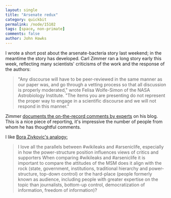 ```yaml
---
layout: single 
title: "Arsenate redux" 
category: quickbit
permalink: /node/15102
tags: [space, non-primate] 
comments: false 
author: John Hawks 
---
```


I wrote a short post about the arsenate-bacteria story last weekend; in the meantime the story has developed. Carl Zimmer ran a long story early this week, reflecting many scientists' criticisms of the work and the response of the authors:

<blockquote>"Any discourse will have to be peer-reviewed in the same manner as our paper was, and go through a vetting process so that all discussion is properly moderated," wrote Felisa Wolfe-Simon of the NASA Astrobiology Institute. "The items you are presenting do not represent the proper way to engage in a scientific discourse and we will not respond in this manner."</blockquote>

Zimmer <a href="http://blogs.discovermagazine.com/loom/2010/12/08/of-arsenic-and-aliens-what-the-critics-said/">documents the on-the-record comments by experts</a> on his blog. This is a nice piece of reporting, it's impressive the number of people from whom he has thoughtful comments. 

I like <a href="http://blog.coturnix.org/2010/12/09/quick-links-106/">Bora Zivkovic's analogy: </a>

<blockquote>I love all the parallels between #wikileaks and #arseniclife, especially in how the power-structure position influences views of critics and supporters When comparing #wikileaks and #arseniclife it is important to compare the attitudes of the MSM  does it align with the rock (state, government, institutions, traditional hierarchy and power-structure, top-down control) or the hard-place (people formerly known as audience, including people with greater expertise on the topic than journalists, bottom-up control, democratization of information, freedom of information)?</blockquote>





